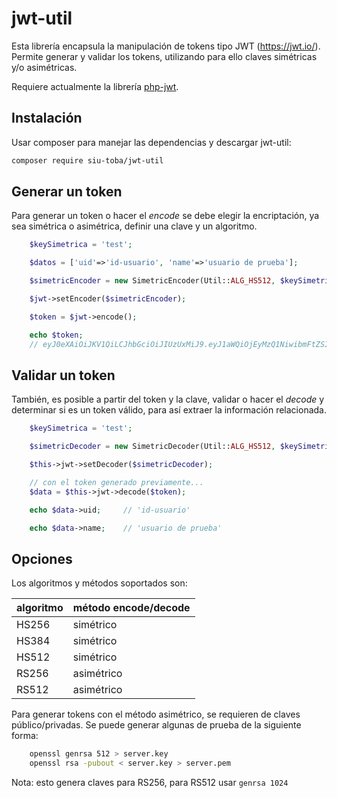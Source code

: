 # jwt-util

Esta librería encapsula la manipulación de tokens tipo JWT (https://jwt.io/). Permite
generar y validar los tokens, utilizando para ello claves simétricas y/o asimétricas. 

Requiere actualmente la librería [php-jwt](https://github.com/firebase/php-jwt).

## Instalación

Usar composer para manejar las dependencias y descargar jwt-util:

```bash
composer require siu-toba/jwt-util
```

## Generar un token

Para generar un token o hacer el *encode* se debe elegir la encriptación, ya sea 
simétrica o asimétrica, definir una clave y un algoritmo.

```  php
    $keySimetrica = 'test';

    $datos = ['uid'=>'id-usuario', 'name'=>'usuario de prueba'];

    $simetricEncoder = new SimetricEncoder(Util::ALG_HS512, $keySimetrica, $datos);

    $jwt->setEncoder($simetricEncoder);

    $token = $jwt->encode();

    echo $token;
    // eyJ0eXAiOiJKV1QiLCJhbGciOiJIUzUxMiJ9.eyJ1aWQiOjEyMzQ1NiwibmFtZSI6Im15IHVzZXIgbmFtZSJ9.RZcDtMfrzoVEISsVYsVz11-rZ87rWqS7RHYctQnpZKDt8m8YsVZysh9Hu0OpDnPT-8JjHbWS_Xkz6Am11UAulQ
```

## Validar un token

También, es posible a partir del token y la clave, validar o hacer el *decode* 
y determinar si es un token válido, para así extraer la información relacionada.

```  php
    $keySimetrica = 'test';

    $simetricDecoder = new SimetricDecoder(Util::ALG_HS512, $keySimetrica);

    $this->jwt->setDecoder($simetricDecoder);

    // con el token generado previamente...
    $data = $this->jwt->decode($token);

    echo $data->uid;     // 'id-usuario'

    echo $data->name;    // 'usuario de prueba'
```

## Opciones

Los algoritmos y métodos soportados son:

|algoritmo|método encode/decode|
|---------|------|
|HS256|simétrico|
|HS384|simétrico|
|HS512|simétrico|
|RS256|asimétrico|
|RS512|asimétrico|

Para generar tokens con el método asimétrico, se requieren de claves público/privadas.
Se puede generar algunas de prueba de la siguiente forma:

```bash
    openssl genrsa 512 > server.key
    openssl rsa -pubout < server.key > server.pem
```

Nota: esto genera claves para RS256, para RS512 usar `genrsa 1024`